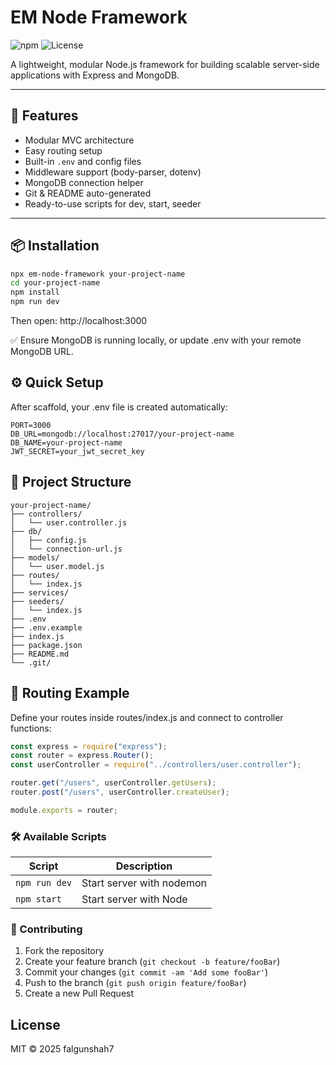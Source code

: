 # EM Node Framework

![npm](https://img.shields.io/npm/v/em-node-framework)
![License](https://img.shields.io/badge/license-MIT-blue.svg)

A lightweight, modular Node.js framework for building scalable server-side applications with Express and MongoDB.

---

## 🚀 Features

- Modular MVC architecture
- Easy routing setup
- Built-in `.env` and config files
- Middleware support (body-parser, dotenv)
- MongoDB connection helper
- Git & README auto-generated
- Ready-to-use scripts for dev, start, seeder

---

## 📦 Installation

```bash
npx em-node-framework your-project-name
cd your-project-name
npm install
npm run dev
```

Then open: http://localhost:3000

✅ Ensure MongoDB is running locally, or update .env with your remote MongoDB URL.

## ⚙️ Quick Setup

After scaffold, your .env file is created automatically:

```env
PORT=3000
DB_URL=mongodb://localhost:27017/your-project-name
DB_NAME=your-project-name
JWT_SECRET=your_jwt_secret_key
```

## 🧩 Project Structure

```
your-project-name/
├── controllers/
│   └── user.controller.js
├── db/
│   ├── config.js
│   └── connection-url.js
├── models/
│   └── user.model.js
├── routes/
│   └── index.js
├── services/
├── seeders/
│   └── index.js
├── .env
├── .env.example
├── index.js
├── package.json
├── README.md
└── .git/
```

## 🔁 Routing Example

Define your routes inside routes/index.js and connect to controller functions:

```js
const express = require("express");
const router = express.Router();
const userController = require("../controllers/user.controller");

router.get("/users", userController.getUsers);
router.post("/users", userController.createUser);

module.exports = router;
```

### 🛠 Available Scripts

| Script        | Description               |
| ------------- | ------------------------- |
| `npm run dev` | Start server with nodemon |
| `npm start`   | Start server with Node    |

### 🤝 Contributing

1. Fork the repository
2. Create your feature branch (`git checkout -b feature/fooBar`)
3. Commit your changes (`git commit -am 'Add some fooBar'`)
4. Push to the branch (`git push origin feature/fooBar`)
5. Create a new Pull Request

## License

MIT © 2025 falgunshah7
